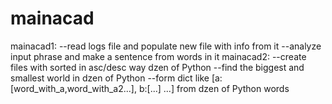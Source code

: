 # mainacad
mainacad1:
--read logs file and populate new file with info from it
--analyze input phrase and make a sentence from words in it
mainacad2:
--create files with sorted in asc/desc way dzen of Python
--find the biggest and smallest world in dzen of Python
--form dict like [a: [word_with_a,word_with_a2...], b:[...] ...] from dzen of Python words
